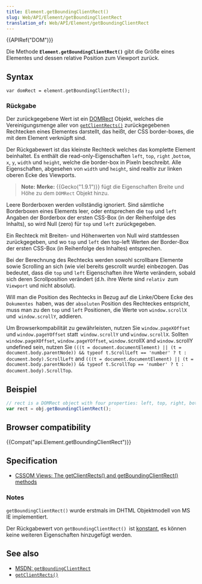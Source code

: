 ```yaml
---
title: Element.getBoundingClientRect()
slug: Web/API/Element/getBoundingClientRect
translation_of: Web/API/Element/getBoundingClientRect
---
```

{{APIRef("DOM")}}

Die Methode **`Element.getBoundingClientRect()`** gibt die Größe eines Elementes und dessen relative Position zum Viewport zurück.

## Syntax

    var domRect = element.getBoundingClientRect();

### Rückgabe

Der zurückgegebene Wert ist ein [DOMRect](/de/docs/XPCOM_Interface_Reference/nsIDOMClientRect "nsIDOMClientRect") Objekt, welches die Vereinigungsmenge aller von [`getClientRects()`](/en-US/docs/DOM/element.getClientRects "DOM/element.getClientRects") zurückgegebenen Rechtecken eines Elementes darstellt, das heißt, der CSS border-boxes, die mit dem Element verknüpft sind.

Der Rückgabewert ist das kleinste Rechteck welches das komplette Element beinhaltet. Es enthält die read-only-Eigenschaften `left`, `top`, `right` ,`bottom`, `x`, `y`, `width` und `height`, welche die border-box in Pixeln beschreibt. Alle Eigenschaften, abgesehen von `width` und `height`, sind realtiv zur linken oberen Ecke des Viewports.

> **Note:** **Merke:** {{Gecko("1.9.1")}} fügt die Eigenschaften Breite und Höhe zu dem `DOMRect` Objekt hinzu.

Leere Borderboxen werden vollständig ignoriert. Sind sämtliche Borderboxen eines Elements leer, oder entsprechen die `top` und `left` Angaben der Borderbox der ersten CSS-Box (in der Reihenfolge des Inhalts), so wird Null (zero) für `top` und `left` zurückgegeben.

Ein Rechteck mit Breiten- und Höhenwerten von Null wird stattdessen zurückgegeben, und wo `top` und `left` den top-left Werten der Border-Box der ersten CSS-Box (in Reihenfolge des Inhaltes) entsprechen.

Bei der Berechnung des Rechtecks werden sowohl scrollbare Elemente sowie Scrolling an sich (wie viel bereits gescrollt wurde) einbezogen. Das bedeutet, dass die `top` und `left` Eigenschaften ihre Werte verändern, sobald sich deren Scrollposition verändert (d.h. ihre Werte sind `relativ `zum `Viewport` und nicht absolut).

Will man die Position des Rechtecks in Bezug auf die Linke/Obere Ecke des `Dokumentes `haben, was der `absoluten` Position des Rechteckes entspricht, muss man zu den `top` und `left` Positionen, die Werte von `window.scrollX` und` window.scrollY`, addieren.

Um Browserkompabilität zu gewährleisten, nutzen Sie `window.pageXOffset` und `window.pageYOffset` statt` window.scrollY` und `window.scrollX`. Sollten `window.pageXOffset`, `window.pageYOffset`, `window.`scrollX and `window.`scrollY undefined sein, nutzen Sie `(((t = document.documentElement) || (t = document.body.parentNode)) && typeof t.ScrollLeft == 'number' ? t : document.body).ScrollLeft` and `(((t = document.documentElement) || (t = document.body.parentNode)) && typeof t.ScrollTop == 'number' ? t : document.body).ScrollTop`.

## Beispiel

```js
// rect is a DOMRect object with four properties: left, top, right, bottom
var rect = obj.getBoundingClientRect();
```

## Browser compatibility

{{Compat("api.Element.getBoundingClientRect")}}

## Specification

- [CSSOM Views: The getClientRects() and getBoundingClientRect() methods](http://www.w3.org/TR/cssom-view/#the-getclientrects%28%29-and-getboundingclientrect%28%29-methods)

### Notes

`getBoundingClientRect()` wurde erstmals im DHTML Objektmodell von MS IE implementiert.

Der Rückgabewert von `getBoundingClientRect() `ist [konstant](/de/docs/Web/JavaScript/Reference/Global_Objects/Object/freeze), es können keine weiteren Eigenschaften hinzugefügt werden.

## See also

- [MSDN: `getBoundingClientRect`](<https://msdn.microsoft.com/en-us/library/ms536433(VS.85).aspx>)
- [`getClientRects()`](/de/docs/DOM/element.getClientRects)

